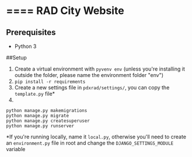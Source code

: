 ====
RAD City Website
====

## Prerequisites
- Python 3


##Setup

1. Create a virtual environment with `pyvenv env` (unless you're installing it outside the folder, please name the environment folder "env")
2. `pip install -r requirements`
3. Create a new settings file in `pdxrad/settings/`, you can copy the `template.py` file* 
4.
```
python manage.py makemigrations
python manage.py migrate
python manage.py createsuperuser
python manage.py runserver
```

*If you're running locally, name it `local.py`, otherwise you'll need to create an `environment.py` file in root and change the `DJANGO_SETTINGS_MODULE` variable